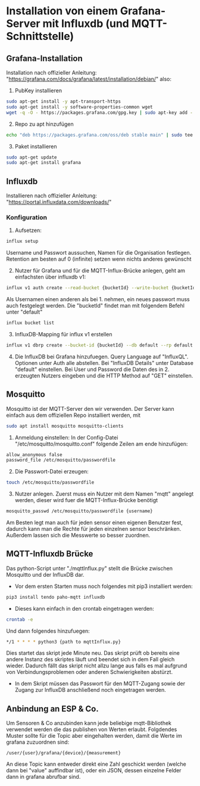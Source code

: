 # Installation von einem Grafana-Server mit Influxdb (und MQTT-Schnittstelle)

## Grafana-Installation

Installation nach offizieller Anleitung:
"https://grafana.com/docs/grafana/latest/installation/debian/"
also:

1. PubKey installieren
``` bash
sudo apt-get install -y apt-transport-https
sudo apt-get install -y software-properties-common wget
wget -q -O - https://packages.grafana.com/gpg.key | sudo apt-key add - 
```

2. Repo zu apt hinzufügen
``` bash
echo "deb https://packages.grafana.com/oss/deb stable main" | sudo tee -a /etc/apt/sources.list.d/grafana.list
```

3. Paket installieren
``` bash
sudo apt-get update
sudo apt-get install grafana
```

## Influxdb

Installieren nach offizieller Anleitung:
"https://portal.influxdata.com/downloads/"

### Konfiguration
1. Aufsetzen:
``` bash
influx setup
```
Username und Passwort aussuchen, Namen für die Organisation festlegen. 
Retention am besten auf 0 (infinite) setzen wenn nichts anderes gewünscht

2. Nutzer für Grafana und für die MQTT-Influx-Brücke anlegen, geht am einfachsten über influxdb v1:
``` bash
influx v1 auth create --read-bucket {bucketId} --write-bucket {bucketId} --username {username}
```
Als Usernamen einen anderen als bei 1. nehmen, ein neues passwort muss auch festgelegt werden. 
Die "bucketId" findet man mit folgendem Befehl unter "default"
``` bash
influx bucket list
```

3. InfluxDB-Mapping für influx v1 erstellen
``` bash
influx v1 dbrp create --bucket-id {bucketId} --db default --rp default --default
```

4. Die InfluxDB bei Grafana hinzufuegen. Query Language auf "InfluxQL". Optionen unter Auth alle abstellen. 
Bei "InfluxDB Details" unter Database "default" einstellen. 
Bei User und Password die Daten des in 2. erzeugten Nutzers eingeben und die HTTP Method auf "GET" einstellen.

## Mosquitto

Mosquitto ist der MQTT-Server den wir verwenden. Der Server kann einfach aus dem offiziellen Repo installiert werden, mit
``` bash
sudo apt install mosquitto mosquitto-clients
```

1. Anmeldung einstellen: In der Config-Datei "/etc/mosquitto/mosquitto.conf" folgende Zeilen am ende hinzufügen:
``` bash
allow_anonymous false
password_file /etc/mosquitto/passwordfile
```

2. Die Passwort-Datei erzeugen: 
``` bash
touch /etc/mosquitto/passwordfile
```

3. Nutzer anlegen. Zuerst muss ein Nutzer mit dem Namen "mqtt" angelegt werden, dieser wird fuer die MQTT-Influx-Brücke benötigt
``` bash
mosquitto_passwd /etc/mosquitto/passwordfile {username}
```
Am Besten legt man auch für jeden sensor einen eigenen Benutzer fest, dadurch kann man die Rechte für jeden einzelnen sensor beschränken.
Außerdem lassen sich die Messwerte so besser zuordnen.

## MQTT-Influxdb Brücke

Das python-Script unter "./mqttInflux.py" stellt die Brücke zwischen Mosquitto und der InfluxDB dar. 

 - Vor dem ersten Starten muss noch folgendes mit pip3 installiert werden:
``` bash
pip3 install tendo paho-mqtt influxdb
```

 - Dieses kann einfach in den crontab eingetragen werden:
``` bash
crontab -e
```
Und dann folgendes hinzufuegen:
``` bash
*/1 * * * * python3 {path to mqttInflux.py}
```
Dies startet das skript jede Minute neu. Das skript prüft ob bereits eine andere Instanz des skriptes läuft und beendet sich in dem Fall gleich wieder.
Dadurch fällt das skript nicht allzu lange aus falls es mal aufgrund von Verbindungsproblemen oder anderen Schwierigkeiten abstürzt.

 - In dem Skript müssen das Passwort für den MQTT-Zugang sowie der Zugang zur InfluxDB anschließend noch eingetragen werden.

## Anbindung an ESP & Co.

Um Sensoren & Co anzubinden kann jede beliebige mqtt-Bibliothek verwendet werden die das publishen von Werten erlaubt.
Folgdendes Muster sollte für die Topic aber eingehalten werden, damit die Werte im grafana zuzuordnen sind:
```
/user/{user}/grafana/{device}/{measurement}
```
An diese Topic kann entweder direkt eine Zahl geschickt werden (welche dann bei "value" auffindbar ist), oder ein JSON, dessen einzelne Felder dann in grafana abrufbar sind.
